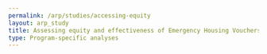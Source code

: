 ```yaml
---
permalink: /arp/studies/accessing-equity
layout: arp_study
title: Assessing equity and effectiveness of Emergency Housing Vouchers
type: Program-specific analyses
---
```

